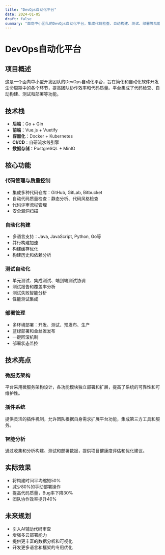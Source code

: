 ```yaml
---
title: "DevOps自动化平台"
date: 2024-01-05
draft: false
summary: "面向中小团队的DevOps自动化平台，集成代码检查、自动构建、测试、部署等功能，提高团队开发效率。"
---
```


# DevOps自动化平台

## 项目概述

这是一个面向中小型开发团队的DevOps自动化平台，旨在简化和自动化软件开发生命周期中的各个环节，提高团队协作效率和代码质量。平台集成了代码检查、自动构建、测试和部署等功能。

## 技术栈

- **后端**：Go + Gin
- **前端**：Vue.js + Vuetify
- **容器化**：Docker + Kubernetes
- **CI/CD**：自研流水线引擎
- **数据存储**：PostgreSQL + MinIO

## 核心功能

### 代码管理与质量控制

- 集成多种代码仓库：GitHub, GitLab, Bitbucket
- 自动代码质量检查：静态分析、代码风格检查
- 代码评审流程管理
- 安全漏洞扫描

### 自动化构建

- 多语言支持：Java, JavaScript, Python, Go等
- 并行构建加速
- 构建缓存优化
- 构建历史和依赖分析

### 测试自动化

- 单元测试、集成测试、端到端测试协调
- 测试报告和覆盖率分析
- 测试失败智能分析
- 性能测试集成

### 部署管理

- 多环境部署：开发、测试、预发布、生产
- 蓝绿部署和金丝雀发布
- 一键回滚机制
- 部署状态监控

## 技术亮点

### 微服务架构

平台采用微服务架构设计，各功能模块独立部署和扩展，提高了系统的可靠性和可维护性。

### 插件系统

提供灵活的插件机制，允许团队根据自身需求扩展平台功能，集成第三方工具和服务。

### 智能分析

通过收集和分析构建、测试和部署数据，提供项目健康度评估和优化建议。

## 实际效果

- 将构建时间平均缩短50%
- 减少80%的手动部署操作
- 提高代码质量，Bug率下降30%
- 团队协作效率提升40%

## 未来规划

- 引入AI辅助代码审查
- 增强多云部署能力
- 提供更丰富的数据分析和可视化
- 开发更多语言和框架的专用优化